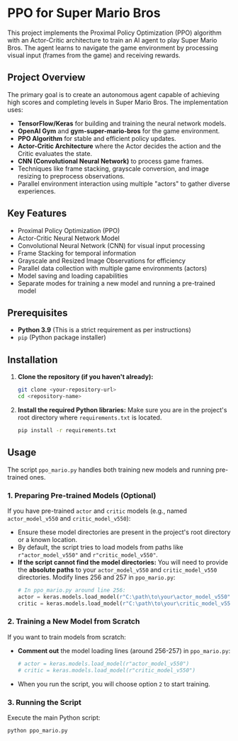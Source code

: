 # PPO for Super Mario Bros

This project implements the Proximal Policy Optimization (PPO) algorithm with an Actor-Critic architecture to train an AI agent to play Super Mario Bros. The agent learns to navigate the game environment by processing visual input (frames from the game) and receiving rewards.

## Project Overview

The primary goal is to create an autonomous agent capable of achieving high scores and completing levels in Super Mario Bros. The implementation uses:
-   **TensorFlow/Keras** for building and training the neural network models.
-   **OpenAI Gym** and **gym-super-mario-bros** for the game environment.
-   **PPO Algorithm** for stable and efficient policy updates.
-   **Actor-Critic Architecture** where the Actor decides the action and the Critic evaluates the state.
-   **CNN (Convolutional Neural Network)** to process game frames.
-   Techniques like frame stacking, grayscale conversion, and image resizing to preprocess observations.
-   Parallel environment interaction using multiple "actors" to gather diverse experiences.

## Key Features

*   Proximal Policy Optimization (PPO)
*   Actor-Critic Neural Network Model
*   Convolutional Neural Network (CNN) for visual input processing
*   Frame Stacking for temporal information
*   Grayscale and Resized Image Observations for efficiency
*   Parallel data collection with multiple game environments (actors)
*   Model saving and loading capabilities
*   Separate modes for training a new model and running a pre-trained model

## Prerequisites

*   **Python 3.9** (This is a strict requirement as per instructions)
*   `pip` (Python package installer)

## Installation

1.  **Clone the repository (if you haven't already):**
    ```bash
    git clone <your-repository-url>
    cd <repository-name>
    ```

2.  **Install the required Python libraries:**
    Make sure you are in the project's root directory where `requirements.txt` is located.
    ```bash
    pip install -r requirements.txt
    ```

## Usage

The script `ppo_mario.py` handles both training new models and running pre-trained ones.

### 1. Preparing Pre-trained Models (Optional)

If you have pre-trained `actor` and `critic` models (e.g., named `actor_model_v550` and `critic_model_v550`):

*   Ensure these model directories are present in the project's root directory or a known location.
*   By default, the script tries to load models from paths like `r"actor_model_v550"` and `r"critic_model_v550"`.
*   **If the script cannot find the model directories:**
    You will need to provide the **absolute paths** to your `actor_model_v550` and `critic_model_v550` directories. Modify lines 256 and 257 in `ppo_mario.py`:
    ```python
    # In ppo_mario.py around line 256:
    actor = keras.models.load_model(r"C:\path\to\your\actor_model_v550") # Replace with your absolute actor path
    critic = keras.models.load_model(r"C:\path\to\your\critic_model_v550") # Replace with your absolute critic path
    ```

### 2. Training a New Model from Scratch

If you want to train models from scratch:

*   **Comment out** the model loading lines (around 256-257) in `ppo_mario.py`:
    ```python
    # actor = keras.models.load_model(r"actor_model_v550")
    # critic = keras.models.load_model(r"critic_model_v550")
    ```
*   When you run the script, you will choose option `2` to start training.

### 3. Running the Script

Execute the main Python script:

```bash
python ppo_mario.py